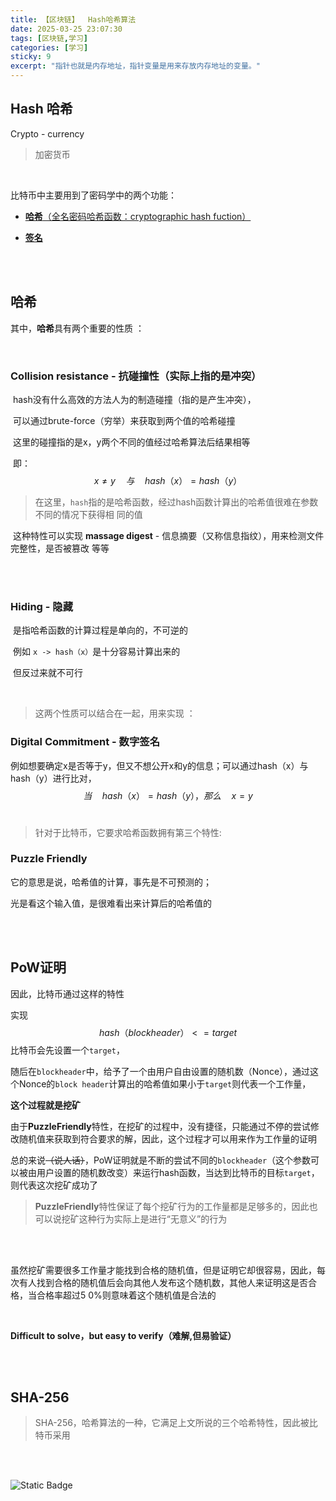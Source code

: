```yaml
---
title: 【区块链】  Hash哈希算法
date: 2025-03-25 23:07:30
tags: [区块链,学习]
categories: [学习]
sticky: 9
excerpt: "指针也就是内存地址，指针变量是用来存放内存地址的变量。"
---
```

## Hash 哈希

Crypto - currency

> 加密货币

  <br>

比特币中主要用到了密码学中的两个功能：

- [**哈希**（全名密码哈希函数：cryptographic hash fuction）](#hash)

- [**签名**]()

<br>

<br>

<a id="hash"></a>

## 哈希

其中，**哈希**具有两个重要的性质 ：

 <br>

### Collision resistance - **抗碰撞性**（实际上指的是冲突）

​	hash没有什么高效的方法人为的制造碰撞（指的是产生冲突），

​	可以通过brute-force（穷举）来获取到两个值的哈希碰撞

​	这里的碰撞指的是x，y两个不同的值经过哈希算法后结果相等

​	即： 
$$
x ≠ y  \quad 与 \quad  hash（x） = hash（y）
$$
> ​	在这里，`hash`指的是哈希函数，经过hash函数计算出的哈希值很难在参数不同的情况下获得相	同的值

​	这种特性可以实现 **massage digest** - 信息摘要（又称信息指纹），用来检测文件完整性，是否被篡改	等等

 <br>

 <br>

### Hiding - 隐藏

​	是指哈希函数的计算过程是单向的，不可逆的

​	例如 `x -> hash（x）`是十分容易计算出来的

​	但反过来就不可行

 <br>

> 这两个性质可以结合在一起，用来实现 ：
>

### Digital Commitment - 数字签名

例如想要确定x是否等于y，但又不想公开x和y的信息；可以通过hash（x）与 hash（y）进行比对，
$$
当 \quad hash（x） = hash（y），那么\quad x = y
$$
<br>

> 针对于比特币，它要求哈希函数拥有第三个特性:

### Puzzle Friendly

它的意思是说，哈希值的计算，事先是不可预测的；

光是看这个输入值，是很难看出来计算后的哈希值的

 <br>

 <br>

## PoW证明

因此，比特币通过这样的特性

实现
$$
hash（block header）<= target
$$
比特币会先设置一个`target`，

随后在`blockheader`中，给予了一个由用户自由设置的随机数（Nonce），通过这个Nonce的`block header`计算出的哈希值如果小于`target`则代表一个工作量，

**这个过程就是挖矿**

由于**PuzzleFriendly**特性，在挖矿的过程中，没有捷径，只能通过不停的尝试修改随机值来获取到符合要求的解，因此，这个过程才可以用来作为工作量的证明

总的来说~~（说人话）~~，PoW证明就是不断的尝试不同的`blockheader`（这个参数可以被由用户设置的随机数改变）来运行hash函数，当达到比特币的目标`target`，则代表这次挖矿成功了

>  **PuzzleFriendly**特性保证了每个挖矿行为的工作量都是足够多的，因此也可以说挖矿这种行为实际上是进行“无意义”的行为

<br>

<br>

虽然挖矿需要很多工作量才能找到合格的随机值，但是证明它却很容易，因此，每次有人找到合格的随机值后会向其他人发布这个随机数，其他人来证明这是否合格，当合格率超过5 0%则意味着这个随机值是合法的

 <br>

**Difficult to solve，but easy to verify（难解,但易验证）**

 <br>

 <br>

## SHA-256

> SHA-256，哈希算法的一种，它满足上文所说的三个哈希特性，因此被比特币采用

 <br>

 <br>

![Static Badge](https://img.shields.io/badge/状态-待更新-brightgreen?style=flat-square)